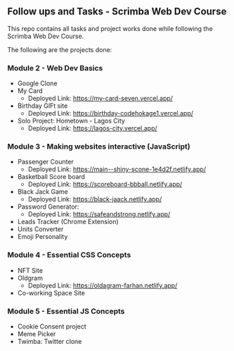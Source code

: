 ## Follow ups and Tasks - Scrimba Web Dev Course

This repo contains all tasks and project works done while following the Scrimba Web Dev Course.

The following are the projects done:

### Module 2 - Web Dev Basics

- Google Clone
- My Card
  - Deployed Link: https://my-card-seven.vercel.app/
- Birthday GIFt site
  - Deployed Link: https://birthday-codehokage1.vercel.app/
- Solo Project: Hometown - Lagos City
  - Deployed Link: https://lagos-city.vercel.app/

### Module 3 - Making websites interactive (JavaScript)

- Passenger Counter
  - Deployed Link: https://main--shiny-scone-1e4d2f.netlify.app/
- Basketball Score board
  - Deployed Link: https://scoreboard-bbball.netlify.app/
- Black Jack Game
  - Deployed Link: https://black-jaack.netlify.app/
- Password Generator:
  - Deployed Link: https://safeandstrong.netlify.app/
- Leads Tracker (Chrome Extension)
- Units Converter
- Emoji Personality

### Module 4 - Essential CSS Concepts

- NFT Site
- Oldgram
  - Deployed Link: https://oldagram-farhan.netlify.app/
- Co-working Space Site

### Module 5 - Essential JS Concepts

- Cookie Consent project
- Meme Picker
- Twimba: Twitter clone